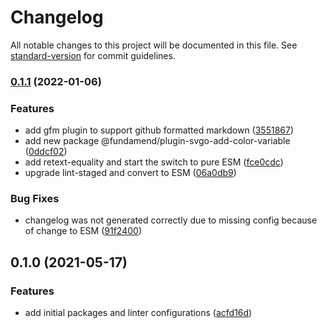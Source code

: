 # Changelog

All notable changes to this project will be documented in this file. See [standard-version](https://github.com/conventional-changelog/standard-version) for commit guidelines.

### [0.1.1](https://github.com/fundamend/fundamend/compare/@fundamend/config-remark@0.1.0...@fundamend/config-remark@0.1.1) (2022-01-06)

### Features

- add gfm plugin to support github formatted markdown ([3551867](https://github.com/fundamend/fundamend/commit/3551867e779fb455aff49345d459314fd231b8df))
- add new package @fundamend/plugin-svgo-add-color-variable ([0ddcf02](https://github.com/fundamend/fundamend/commit/0ddcf021c80214706a156924b6a00e2e186ce5bf))
- add retext-equality and start the switch to pure ESM ([fce0cdc](https://github.com/fundamend/fundamend/commit/fce0cdc04f2a915c4557cf39a5a657d8a6a489e3))
- upgrade lint-staged and convert to ESM ([06a0db9](https://github.com/fundamend/fundamend/commit/06a0db92d1f724e611fc49b91173e3915a0e5f90))

### Bug Fixes

- changelog was not generated correctly due to missing config because of change to ESM ([91f2400](https://github.com/fundamend/fundamend/commit/91f2400980e1f59598a336f4956f0323b857550b))

## 0.1.0 (2021-05-17)

### Features

- add initial packages and linter configurations ([acfd16d](https://github.com/fundamend/fundamend/commit/acfd16dda048e201cb6fec61cad4c63a05923d48))
